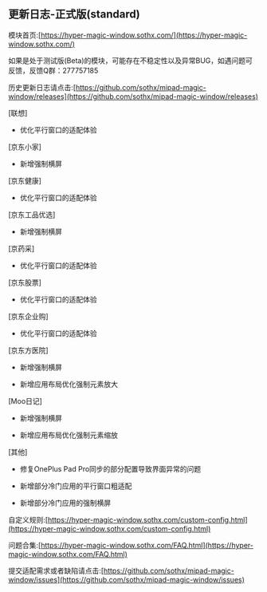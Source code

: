 ## 更新日志-正式版(standard)

模块首页:[https://hyper-magic-window.sothx.com/](https://hyper-magic-window.sothx.com/)

如果是处于测试版(Beta)的模块，可能存在不稳定性以及异常BUG，如遇问题可反馈，反馈Q群：277757185

历史更新日志请点击:[https://github.com/sothx/mipad-magic-window/releases](https://github.com/sothx/mipad-magic-window/releases)


[联想]

- 优化平行窗口的适配体验

[京东小家]

- 新增强制横屏

[京东健康]

- 优化平行窗口的适配体验

[京东工品优选]

- 新增强制横屏

[京药采]

- 优化平行窗口的适配体验

[京东股票]

- 优化平行窗口的适配体验

[京东企业购]

- 优化平行窗口的适配体验

[京东方医院]

- 新增强制横屏

- 新增应用布局优化强制元素放大

[Moo日记]

- 新增强制横屏

- 新增应用布局优化强制元素缩放

[其他]

- 修复OnePlus Pad Pro同步的部分配置导致界面异常的问题

- 新增部分冷门应用的平行窗口粗适配

- 新增部分冷门应用的强制横屏


自定义规则:[https://hyper-magic-window.sothx.com/custom-config.html](https://hyper-magic-window.sothx.com/custom-config.html)

问题合集:[https://hyper-magic-window.sothx.com/FAQ.html](https://hyper-magic-window.sothx.com/FAQ.html)

提交适配需求或者缺陷请点击:[https://github.com/sothx/mipad-magic-window/issues](https://github.com/sothx/mipad-magic-window/issues)

